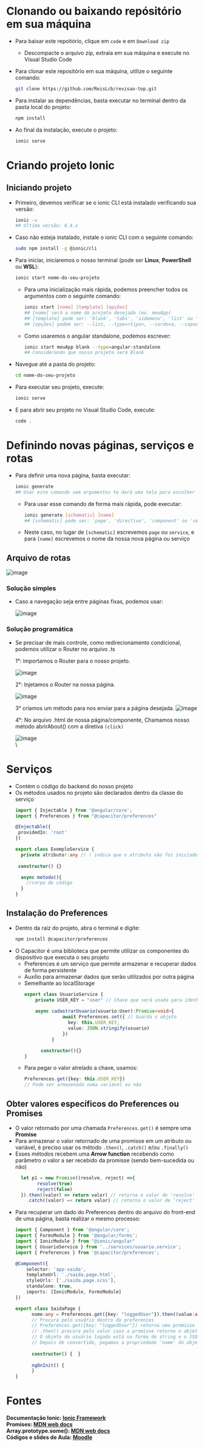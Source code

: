 # Clonando ou baixando repósitório em sua máquina
- Para baixar este repoitório, clique em `code` e em `Download zip`
    - Descompacte o arquivo zip, extraia em sua máquina e execute no Visual Studio Code
- Para clonar este repositório em sua máquina, utilize o seguinte comando:
   ```bash
   git clone https://github.com/ReisLcb/revisao-top.git
   ```

- Para instalar as dependências, basta executar no terminal dentro da pasta local do projeto:
  ```bash
  npm install

- Ao final da instalação, execute o projeto:
  ```bash
  ionic serve
  ```

# Criando projeto Ionic
## Iniciando projeto
- Primeiro, devemos verificar se o ionic CLI está instalado verificando sua versão:
    ```bash
    ionic -v 
    ## Ultima versão: 8.4.x
- Caso não esteja instalado, instale o ionic CLI com o seguinte comando:
    ```bash
    sudo npm install -g @ionic/cli

- Para iniciar, iniciaremos o nosso terminal (pode ser **Linux**, **PowerShell** ou **WSL**):
    ```bash
    ionic start nome-do-seu-projeto
    ```
    
   - Para uma inicialização mais rápida, podemos preencher todos os argumentos com o seguinte comando:
        ```bash
        ionic start [nome] [template] [opções]
        ## [nome] será o nome do projeto desejado (ex. meuApp)
        ## [template] pode ser: 'blank', 'tabs', 'sidemenu', 'list' ou 'my-first-app' (depende do framework)
        ## [opções] podem ser: --list, --type=<tipo>, --cordova, --capacitor e --id=<id>
        ```
     
   - Como usaremos o angular standalone, podemos escrever:
       ```bash
       ionic start meuApp blank --type=angular-standalone
       ## Considerando que nosso projeto será Blank
       ```
    
- Navegue até a pasta do projeto:
    ```bash
    cd nome-do-seu-projeto
- Para executar seu projeto, execute:
    ```bash
    ionic serve
- E para abrir seu projeto no Visual Studio Code, execute:
    ```bash
    code .
# Definindo novas páginas, serviços e rotas
- Para definir uma nova página, basta executar:
    ```bash
    ionic generate
    ## Usar este comando sem argumentos te dará uma tela para escolher o que deseja gerar
    ```
    - Para usar esse comando de forma mais rápida, pode executar:
      ```Bash
      ionic generate [schematic] [name]
      ## [schematic] pode ser: 'page', 'directive', 'component' ou 'service' 
      ```

    - Neste caso, no lugar de ```[schematic]``` escrevemos ```page``` ou `service`, e para ```[name]``` escrevemos o nome da nossa nova página ou serviço
## Arquivo de rotas
![image](https://github.com/user-attachments/assets/8fff08db-8500-45d5-9746-1ade71e08b02)

### Solução simples
- Caso a navegação seja entre páginas fixas, podemos usar:
  
  ![image](https://github.com/user-attachments/assets/c82b3523-60de-411a-8ffb-990b5fef3ba7)

### Solução programática
- Se precisar de mais controle, como redirecionamento condicional, podemos utilizar o Router no arquivo .ts
  
  1°: importamos o Router para o nosso projeto.
  
  ![image](https://github.com/user-attachments/assets/c57e8e06-7024-44d1-b629-f0feafcc2506)

  2°: Injetamos o Router na nossa página.
  
  ![image](https://github.com/user-attachments/assets/eb8b17f2-24ed-4c84-8f44-5358ee68d560)

  3° criamos um método para nos enviar para a página desejada.
  ![image](https://github.com/user-attachments/assets/58e92c59-bb1d-414c-a009-d2fc0716983f)

  4°: No arquivo .html de nossa página/componente, Chamamos nosso método abrirAbout() com a diretiva ```(click)```

  ![image](https://github.com/user-attachments/assets/fd4b7ed4-e315-4046-af8c-9042d25f6d0f)
\
\

# Serviços
- Contém o código do backend do nosso projeto
- Os métodos usados no projeto são declarados dentro da classe do serviço
   ```typescript
  import { Injectable } from '@angular/core';
  import { Preferences } from "@capacitor/preferences"

  @Injectable({
    providedIn: 'root'
  })
   
  export class ExemploService {
     private atributo!:any // ! indica que o atributo não foi iniciado com algum valor
     
    constructor() {}
  
     async metodo(){
       //corpo do código
     }
  }
   ```
## Instalação do Preferences
  - Dentro da raíz do projeto, abra o terminal e digite:
    ```bash
    npm install @capacitor/preferences
    ```
  - O Capacitor é uma biblioteca que permite utilizar os componentes do dispositivo que executa o seu projeto
      - Preferences é um serviço que permite armazenar e recuperar dados de forma persistente
      - Auxílio para armazenar dados que serão utilizados por outra página
      - Semelhante ao localStorage
        ```typescript
        export class UsuarioService {
            private USER_KEY = "user" // Chave que será usada para identificar o objeto a ser armazenado
          
            async cadastrarUsuario(usuario:User):Promise<void>{
                      await Preferences.set({ // Guarda o objeto
                        key: this.USER_KEY,
                        value: JSON.stringify(usuario)
                      })
                  }

              constructor(){}
        }
        ```
      - Para pegar o valor atrelado a chave, usamos:
        ```typescript
        Preferences.get({key: this.USER_KEY})
        // Pode ser armazenado numa variável ou não
        ```
  ## Obter valores específicos do Preferences ou Promises
  - O valor retornado por uma chamada `Preferences.get()` é sempre uma **Promise**
  - Para armazenar o valor retornado de uma promisse em um atributo ou variável, é preciso usar os método `.then()`, `.catch()` e/ou `.finally()`
  - Esses métodos recebem uma **Arrow function** recebendo como parâmetro o valor a ser recebido da promisse (sendo bem-sucedida ou não)
    ```typescript
      let p1 = new Promise((resolve, reject) =>{
            resolve(true)
            reject(false)
      }).then((valor) => return valor) // retorna o valor de 'resolve' caso a promise seja bem-sucedida
        .catch((valor) =< return valor) // retorna o valor de 'reject' caso a promise falhe
    ```
  - Para recuperar um dado do Preferences dentro do arquivo do front-end de uma página, basta realizar o mesmo processo:
    ```typescript
    import { Component } from '@angular/core';
    import { FormsModule } from '@angular/forms';
    import { IonicModule } from "@ionic/angular"
    import { UsuarioService } from '../services/usuario.service';
    import { Preferences } from '@capacitor/preferences';
    
    @Component({
        selector: 'app-saida',
        templateUrl: './saida.page.html',
        styleUrls: ['./saida.page.scss'],
        standalone: true,
        imports: [IonicModule, FormsModule]
    })
    
    export class SaidaPage {
          nome:any = Preferences.get({key: "loggedUser"}).then((value:any) => this.nome = JSON.parse(value["value"]).nome)
          // Procura pelo usuário dentro do preferences
          // Preferences.get({key: "loggedUser"}) retorna uma promisse
          // .then() procura pelo valor caso a promisse retorne o objeto
          // O objeto do usuário logado está na forma de string e o JSON.parse() muda para a notação de objeto
          // Depois de convertido, pegamos a propriedade 'nome' do objeto e armazenamos dentro de this.nome
        
          constructor() {  }
        
          ngOnInit() {
          }
    }
    ```

# Fontes
**Documentação Ionic: __[Ionic Framework](https://ionicframework.com/docs/cli)__** \
**Promises: __[MDN web docs](https://developer.mozilla.org/pt-BR/docs/Web/JavaScript/Reference/Global_Objects/Promise)__** \
**Array.prototype.some(): __[MDN web docs](https://developer.mozilla.org/en-US/docs/Web/JavaScript/Reference/Global_Objects/Array/some)__** \
**Códigos e slides de Aula: __[Moodle](http://moodle.pep2.ifsp.edu.br/login/index.php)__**

